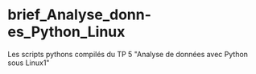 # brief_Analyse_donn-es_Python_Linux
Les scripts pythons compilés du TP 5 "Analyse de données avec Python sous Linux1"
